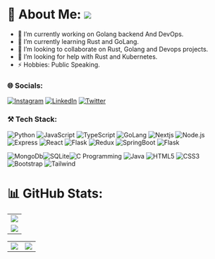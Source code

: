 # 💫 About Me: ![](https://komarev.com/ghpvc/?username=Akash-Singh04&label=Profile+views&style=for-the-badge&color=green)

- 🔭 I’m currently working on Golang backend And DevOps.
- 🌱 I’m currently learning Rust and GoLang.
- 👯 I’m looking to collaborate on Rust, Golang and Devops projects.
- 🤔 I’m looking for help with Rust and Kubernetes.
- ⚡ Hobbies: Public Speaking.


### 🌐 Socials:
[![Instagram](https://img.shields.io/badge/Instagram-%23E4405F.svg?logo=Instagram&logoColor=white)](https://www.instagram.com/kind.of.akash/)  [![LinkedIn](https://img.shields.io/badge/LinkedIn-%230077B5.svg?logo=linkedin&logoColor=white)](https://www.linkedin.com/in/akash-singh-a57081253/)  [![Twitter](https://img.shields.io/badge/Twitter-%231DA1F2.svg?logo=Twitter&logoColor=white)](https://twitter.com/Kind_Of_Akash) 


### ⚒️ Tech Stack:
![Python](https://img.shields.io/badge/Python-3776AB?style=for-the-badge&logo=python&logoColor=white)  ![JavaScript](https://img.shields.io/badge/JavaScript-323330?style=for-the-badge&logo=javascript&logoColor=F7DF1E)  ![TypeScript](https://img.shields.io/badge/TypeScript-007ACC?style=for-the-badge&logo=typescript&logoColor=white) ![GoLang](https://img.shields.io/badge/Go-00ADD8?style=for-the-badge&logo=go&logoColor=white)  ![Nextjs](https://img.shields.io/badge/NextJs-000000?style=for-the-badge)   ![Node.js](https://img.shields.io/badge/Node.js-43853D?style=for-the-badge&logo=node.js&logoColor=white)  ![Express](https://img.shields.io/badge/Express.js-404D59?style=for-the-badge)   ![React](https://img.shields.io/badge/React-20232A?style=for-the-badge&logo=react&logoColor=61DAFB)  ![Flask](https://img.shields.io/badge/Flask-000000?style=for-the-badge&logo=flask&logoColor=white)  ![Redux](https://img.shields.io/badge/Redux-593D88?style=for-the-badge&logo=redux&logoColor=white)  ![SpringBoot](https://img.shields.io/badge/Spring-6DB33F?style=for-the-badge&logo=spring&logoColor=white)   ![Flask](https://img.shields.io/badge/Flask-000000?style=for-the-badge&logo=flask&logoColor=white)


![MongoDb](https://img.shields.io/badge/MongoDB-4EA94B?style=for-the-badge&logo=mongodb&logoColor=white)![SQLite](https://img.shields.io/badge/SQLite-07405E?style=for-the-badge&logo=sqlite&logoColor=white)![C Programming](https://img.shields.io/badge/C-00599C?style=for-the-badge&logo=c&logoColor=white)  ![Java](https://img.shields.io/badge/Java-ED8B00?style=for-the-badge&logo=openjdk&logoColor=white)  ![HTML5](https://img.shields.io/badge/HTML5-E34F26?style=for-the-badge&logo=html5&logoColor=white) ![CSS3](https://img.shields.io/badge/CSS3-1572B6?style=for-the-badge&logo=css3&logoColor=white)  ![Bootstrap](	https://img.shields.io/badge/Bootstrap-563D7C?style=for-the-badge&logo=bootstrap&logoColor=white)  ![Tailwind](https://img.shields.io/badge/Tailwind_CSS-38B2AC?style=for-the-badge&logo=tailwind-css&logoColor=white) 


# 📊 GitHub Stats:
<table>
  <tr>
    <td>
      <img src="https://github-readme-streak-stats.herokuapp.com?user=Akash-Singh04&theme=neon-palenight&hide_border=true&card_width=705">
     </td>
   </tr>
  <tr>
    <td>
      <img src="http://github-profile-summary-cards.vercel.app/api/cards/profile-details?username=Akash-Singh04&theme=2077">
     </td>
   </tr>
</table><table>
  <tr>
    <td><img src="http://github-profile-summary-cards.vercel.app/api/cards/stats?username=Akash-Singh04&theme=aura_dark"></td>
    <td><img src="http://github-profile-summary-cards.vercel.app/api/cards/most-commit-language?username=Akash-Singh04&theme=aura_dark"></td>
  </tr>
</table>




